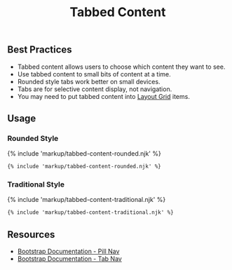 ﻿---
title: Tabbed Content
summary: Tabs group related content, allowing users to see only what they want to see. 
tags: components
layout: guide
eleventyNavigation:
  key: Tabbed Content
  parent: Components
  order: 300
  excerpt: Tabs group related content, allowing users to see only what they want to see. 
  img: /img/illustrations/illus-tabbed-content.svg
---
 
## Best Practices
- Tabbed content allows users to choose which content they want to see.
- Use tabbed content to small bits of content at a time.
- Rounded style tabs work better on small devices.
- Tabs are for selective content display, not navigation.
- You may need to put tabbed content into [Layout Grid](/foundation/layout-grid/) items.

## Usage
### Rounded Style

{% include 'markup/tabbed-content-rounded.njk' %}

``` html
{% include 'markup/tabbed-content-rounded.njk' %}
```

### Traditional Style

{% include 'markup/tabbed-content-traditional.njk' %}

``` html
{% include 'markup/tabbed-content-traditional.njk' %}
```

## Resources
* <a href="https://getbootstrap.com/docs/5.2/components/navs-tabs/#pills" target="_blank">Bootstrap Documentation - Pill Nav</a> 
* <a href="https://getbootstrap.com/docs/5.2/components/navs-tabs/#tabs" target="_blank">Bootstrap Documentation - Tab Nav</a> 
